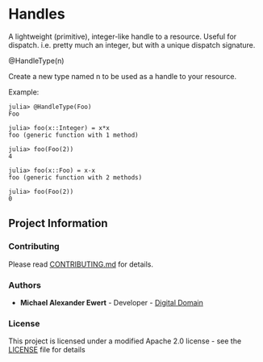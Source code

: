 # Handles

A lightweight (primitive), integer-like handle to a resource.  Useful for dispatch.
i.e. pretty much an integer, but with a unique dispatch signature.

@HandleType(n)

Create a new type named n to be used as a handle to your resource.

Example:
    
    julia> @HandleType(Foo)
    Foo

    julia> foo(x::Integer) = x*x
    foo (generic function with 1 method)

    julia> foo(Foo(2))
    4

    julia> foo(x::Foo) = x-x
    foo (generic function with 2 methods)

    julia> foo(Foo(2))
    0

## Project Information

### Contributing

Please read [CONTRIBUTING.md](./CONTRIBUTING.md) for details.

### Authors

* **Michael Alexander Ewert** - Developer - [Digital Domain](https://digitaldomain.com)

### License

This project is licensed under a modified Apache 2.0 license - see the [LICENSE](./LICENSE) file for details
